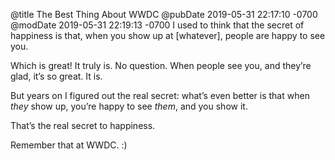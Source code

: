 @title The Best Thing About WWDC
@pubDate 2019-05-31 22:17:10 -0700
@modDate 2019-05-31 22:19:13 -0700
I used to think that the secret of happiness is that, when you show up at [whatever], people are happy to see you.

Which is great! It truly is. No question. When people see you, and they’re glad, it’s so great. It is.

But years on I figured out the real secret: what’s even better is that when *they* show up, you’re happy to see *them*, and you show it.

That’s the real secret to happiness.

Remember that at WWDC. :)

